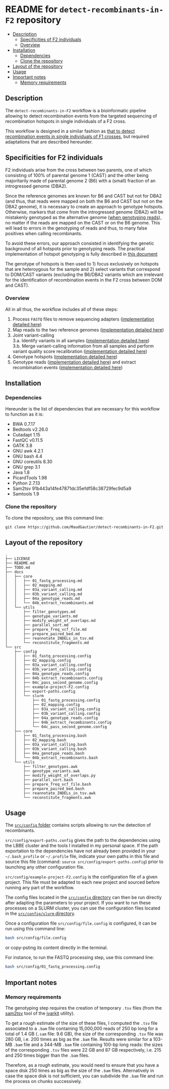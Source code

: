 # README for ``detect-recombinants-in-F2`` repository

* [Description](#description)
	 * [Specificities of F2 individuals](#specificities-of-F2-individuals)
	 * [Overview](#overview)
* [Installation](#installation)
	 * [Dependencies](#dependencies)
	 * [Clone the repository](#clone-the-repository)
* [Layout of the repository](#layout-of-the-repository)
* [Usage](#usage)
* [Important notes](#important-notes)
	 * [Memory requirements](#memory-requirements)


## Description

The ``detect-recombinants-in-F2`` workflow is a bioinformatic pipeline allowing to detect recombination events from the targeted sequencing of recombination hotspots in single individuals of a F2 cross.

This workflow is designed in a similar fashion as [that to detect recombination events in single individuals of F1 crosses](https://github.com/MaudGautier/detect-recombinants-in-F1), but required adaptations that are described hereunder.


## Specificities for F2 individuals

F2 individuals arise from the cross between two parents, one of which consisting of 100% of parental genome 1 (CAST) and the other being majoritarily made of parental genome 2 (B6) with a (small) fraction of an introgressed genome (DBA2).

Since the reference genomes are known for B6 and CAST but not for DBA2 (and thus, that reads were mapped on both the B6 and CAST but not on the DBA2 genome), it is necessary to create an approach to genotype hotspots.
Otherwise, markers that come from the introgressed genome (DBA2) will be mistakenly genotyped as the alternative genome ([when genotyping reads](https://github.com/MaudGautier/detect-recombinants-in-F2/blob/master/docs/core/05a_genotype_reads.md)), no matter if the reads are mapped on the CAST or on the B6 genome. This will lead to errors in the genotyping of reads and thus, to many false positives when calling recombinants.

To avoid these errors, our approach consisted in identifying the genetic background of all hotspots prior to genotyping reads.
The practical implementation of hotspot genotyping is fully described in [this document](https://github.com/MaudGautier/detect-recombinants-in-F2/blob/adapt-F1-to-F2/docs/utils/genotype_hotspot.md)

The genotype of hotspots is then used to 1) focus exclusively on hotspots that are heteroygous for the sample and 2) select variants that correspond to DOM/CAST variants (excluding the B6/DBA2 variants which are irrelevant for the identification of recombination events in the F2 cross between DOM and CAST).





### Overview

All in all thus, the workflow includes all of these steps:

1. Process `FASTQ` files to remove sequencing adapters ([implementation detailed here](https://github.com/MaudGautier/detect-recombinants-in-F2/blob/master/docs/core/01_fastq_processing.md)) <br/>
2. Map reads to the two reference genomes ([implementation detailed here](https://github.com/MaudGautier/detect-recombinants-in-F2/blob/master/docs/core/02_mapping.md)) <br/>
3. Joint variant-calling <br/>
3.a. Identify variants in all samples ([implementation detailed here](https://github.com/MaudGautier/detect-recombinants-in-F2/blob/master/docs/core/03a_variant_calling.md)) <br/>
3.b. Merge variant-calling information from all samples and perform variant quality score recalibration ([implementation detailed here](https://github.com/MaudGautier/detect-recombinants-in-F2/blob/master/docs/core/03b_variant_calling.md)) <br/>
4. Genotype hotspots ([implementation detailed here](https://github.com/MaudGautier/detect-recombinants-in-F2/blob/adapt-F1-to-F2/docs/core/04a_genotype_hotspots.md)) <br/>
5. Genotype reads ([implementation detailed here](https://github.com/MaudGautier/detect-recombinants-in-F2/blob/adapt-F1-to-F2/docs/core/05a_genotype_reads.md)) and extract recombination events ([implementation detailed here](https://github.com/MaudGautier/detect-recombinants-in-F2/blob/adapt-F1-to-F2/docs/core/05b_extract_recombinants.md)) <br/>



## Installation

### Dependencies

Hereunder is the list of dependencies that are necessary for this workflow to function as it is:

* BWA 0.7.17
* Bedtools v2.26.0
* Cutadapt 1.15
* FastQC v0.11.5
* GATK 3.8
* GNU awk 4.2.1
* GNU bash 4.4
* GNU coreutils 8.30
* GNU grep 3.1
* Java 1.8
* PicardTools 1.98
* Python 2.7.13
* Sam2tsv 91b443a14fe47871dc35efdf58c38729fec9d5a9
* Samtools 1.9


### Clone the repository

To clone the repository, use this command line:

```
git clone https://github.com/MaudGautier/detect-recombinants-in-F2.git
```



## Layout of the repository

```
.
├── LICENSE
├── README.md
├── TODO.md
├── docs
│   ├── core
│   │   ├── 01_fastq_processing.md
│   │   ├── 02_mapping.md
│   │   ├── 03a_variant_calling.md
│   │   ├── 03b_variant_calling.md
│   │   ├── 04a_genotype_reads.md
│   │   └── 04b_extract_recombinants.md
│   └── utils
│       ├── filter_genotypes.md
│       ├── genotype_variants.md
│       ├── modify_weight_of_overlaps.md
│       ├── parallel_sort.md
│       ├── prepare_freq_vcf_file.md
│       ├── prepare_paired_bed.md
│       ├── reannotate_INDELs_in_tsv.md
│       └── reconstitute_fragments.md
└── src
    ├── config
    │   ├── 01_fastq_processing.config
    │   ├── 02_mapping.config
    │   ├── 03a_variant_calling.config
    │   ├── 03b_variant_calling.config
    │   ├── 04a_genotype_reads.config
    │   ├── 04b_extract_recombinants.config
    │   ├── 04c_pass_second_genome.config
    │   ├── example-project-F2.config
    │   ├── export-paths.config
    │   └── slurm
    │       ├── 01_fastq_processing.config
    │       ├── 02_mapping.config
    │       ├── 03a_variant_calling.config
    │       ├── 03b_variant_calling.config
    │       ├── 04a_genotype_reads.config
    │       ├── 04b_extract_recombinants.config
    │       └── 04c_pass_second_genome.config
    ├── core
    │   ├── 01_fastq_processing.bash
    │   ├── 02_mapping.bash
    │   ├── 03a_variant_calling.bash
    │   ├── 03b_variant_calling.bash
    │   ├── 04a_genotype_reads.bash
    │   └── 04b_extract_recombinants.bash
    └── utils
        ├── filter_genotypes.awk
        ├── genotype_variants.awk
        ├── modify_weight_of_overlaps.py
        ├── parallel_sort.bash
        ├── prepare_freq_vcf_file.bash
        ├── prepare_paired_bed.bash
        ├── reannotate_INDELs_in_tsv.awk
        └── reconstitute_fragments.awk
```

## Usage

The [``src/config`` folder](https://github.com/MaudGautier/detect-recombinants-in-F1/tree/master/src/config) contains scripts allowing to run the detection of recombinants.

``src/config/export-paths.config`` gives the path to the dependencies using the LBBE cluster and the tools I installed in my personal space. 
If the path exportation to the dependencies have not already been provided in your ``~/.bash_profile`` or ``~/.profile`` file, indicate your own paths in this file and source this file (command: ``source src/config/export-paths.config``) prior to launching any other configuration file.

``src/config/example-project-F2.config`` is the configuration file of a given project. This file must be adapted to each new project and sourced before running any part of the workflow.

The config files located in the [``src/config`` directory](https://github.com/MaudGautier/detect-recombinants-in-F1/tree/master/src/config) can then be run directly after adapting the parameters to your project.
If you want to run these processes on a SLURM cluster, you can use the configuration files located in the [``src/config/slurm`` directory](https://github.com/MaudGautier/detect-recombinants-in-F1/tree/master/src/config/slurm).


Once a configuration file ``src/config/file.config`` is configured, it can be run using this command line:
```bash
bash src/config/file.config
```
or copy-psting its content directly in the terminal.

For instance, to run the FASTQ processing step, use this command line:
```bash
bash src/config/01_fastq_processing.config
```



## Important notes

### Memory requirements

The genotyping step requires the creation of temporary ``.tsv`` files (from the [sam2tsv](http://lindenb.github.io/jvarkit/Sam2Tsv.html) tool of the [jvarkit](http://lindenb.github.io/jvarkit/) utility). 

To get a rough estimate of the size of these files, I computed the ``.tsv`` file associated to a ``.bam`` file containing 15,000,000 reads of 250 bp long for a total of 1.4 GB (``.sam`` file: 9.6 GB), the size of the corresponding ``.tsv`` file was 280 GB, i.e. 200 times as big as the ``.bam`` file. 
Results were similar for a 103-MB ``.bam`` file and a 344-MB ``.bam`` file containing 100-bp long reads: the sizes of the corresponding ``.tsv`` files were 22 GB and 87 GB respectively, i.e. 215 and 250 times bigger than the ``.bam`` files.
 
Therefore, as a rough estimate, you would need to ensure that you have a space disk 250 times as big as the size of the ``.bam`` files.
Alternatively in case the space disk is not sufficient, you can subdivide the ``.bam`` file and run the process on chunks successively.


